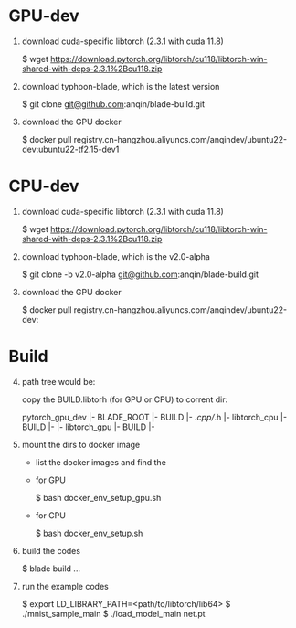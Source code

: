 GPU-dev
=======

1. download cuda-specific libtorch (2.3.1 with cuda 11.8)
  
   $ wget https://download.pytorch.org/libtorch/cu118/libtorch-win-shared-with-deps-2.3.1%2Bcu118.zip

2. download typhoon-blade, which is the latest version

   $ git clone git@github.com:anqin/blade-build.git 

3. download the GPU docker

   $ docker pull registry.cn-hangzhou.aliyuncs.com/anqindev/ubuntu22-dev:ubuntu22-tf2.15-dev1 

CPU-dev
=======

1. download cuda-specific libtorch (2.3.1 with cuda 11.8)
  
   $ wget https://download.pytorch.org/libtorch/cu118/libtorch-win-shared-with-deps-2.3.1%2Bcu118.zip

2. download typhoon-blade, which is the v2.0-alpha

   $ git clone -b v2.0-alpha git@github.com:anqin/blade-build.git 

3. download the GPU docker

   $ docker pull registry.cn-hangzhou.aliyuncs.com/anqindev/ubuntu22-dev:

Build
======

4. path tree would be:

   copy the BUILD.libtorh (for GPU or CPU) to corrent dir:

   pytorch_gpu_dev
      |- BLADE_ROOT
      |- BUILD
      |- *.cpp/*.h
      |- libtorch_cpu
            |- BUILD
            |- <unzip the libtorch cpu lib>
      |- libtorch_gpu
            |- BUILD
            |- <unzip the libtorch GPU lib>

5. mount the dirs to docker image

   * list the docker images and find the <image ID>

   * for GPU

     $ bash docker_env_setup_gpu.sh <image id>

   * for CPU

     $ bash docker_env_setup.sh <image id>

6. build the codes

   $ blade build ...

7. run the example codes

   $ export LD_LIBRARY_PATH=<path/to/libtorch/lib64>
   $ ./mnist_sample_main
   $ ./load_model_main net.pt
